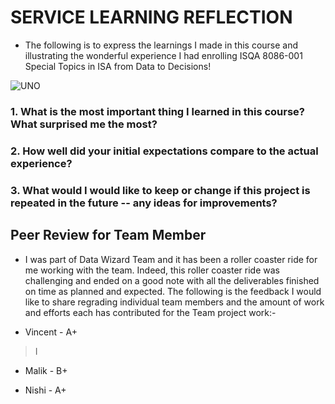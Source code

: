 # SERVICE LEARNING REFLECTION
* The following is to express the learnings I made in this course and illustrating the wonderful experience I had enrolling ISQA 8086-001 Special Topics in ISA from Data to Decisions!

![UNO](https://www.unomaha.edu/news/2017/11/img/0161-IMG_MDMW_UC_5_REQUIRED_ELEMENTS_1.jpg) 

### 1. What is the most important thing I learned in this course? What surprised me the most?
### 2. How well did your initial expectations compare to the actual experience?
### 3. What would I would like to keep or change if this project is repeated in the future -- any ideas for improvements?

## Peer Review for Team Member
* I was part of Data Wizard Team and it has been a roller coaster ride for me working with the team. Indeed, this roller coaster ride was challenging and ended on a good note with all the deliverables finished on time as planned and expected. The following is the feedback I would like to share regrading individual team members and the amount of work and efforts each has contributed for the Team  project work:-

* Vincent - A+
>I

* Malik - B+
>

* Nishi - A+
>

